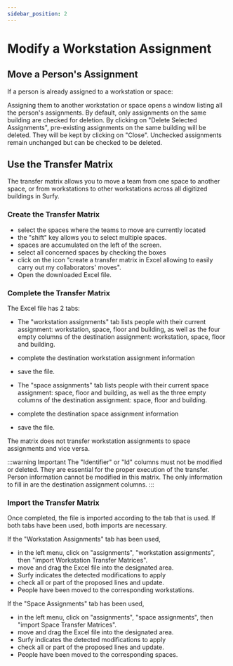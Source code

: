 ```yaml
---
sidebar_position: 2
---
```

# Modify a Workstation Assignment



## Move a Person's Assignment

If a person is already assigned to a workstation or space:

Assigning them to another workstation or space opens a window listing all the person's assignments.
By default, only assignments on the same building are checked for deletion.
By clicking on "Delete Selected Assignments", pre-existing assignments on the same building will be deleted.
They will be kept by clicking on "Close".
Unchecked assignments remain unchanged but can be checked to be deleted.



## Use the Transfer Matrix

<Youtube code="GN9jhWo29x4"/>

The transfer matrix allows you to move a team from one space to another space, or from workstations to other workstations across all digitized buildings in Surfy.


### Create the Transfer Matrix

-   select the spaces where the teams to move are currently located
-   the "shift" key allows you to select multiple spaces.
-   spaces are accumulated on the left of the screen.
-   select all concerned spaces by checking the boxes
-   click on the icon "create a transfer matrix in Excel allowing to easily carry out my collaborators' moves". 
-   Open the downloaded Excel file.


### Complete the Transfer Matrix

The Excel file has 2 tabs:

-   The "workstation assignments" tab lists people with their current assignment: workstation, space, floor and building, as well as the four empty columns of the destination assignment: workstation, space, floor and building.
-   complete the destination workstation assignment information
-   save the file.

-   The "space assignments" tab lists people with their current space assignment: space, floor and building, as well as the three empty columns of the destination assignment: space, floor and building. 
-   complete the destination space assignment information
-   save the file.

The matrix does not transfer workstation assignments to space assignments and vice versa.

:::warning Important
The "Identifier" or "Id" columns must not be modified or deleted. They are essential for the proper execution of the transfer.
Person information cannot be modified in this matrix.
The only information to fill in are the destination assignment columns.
:::


### Import the Transfer Matrix

Once completed, the file is imported according to the tab that is used.
If both tabs have been used, both imports are necessary.

If the "Workstation Assignments" tab has been used,

-   in the left menu, click on "assignments", "workstation assignments", then "import Workstation Transfer Matrices".
-   move and drag the Excel file into the designated area.
-   Surfy indicates the detected modifications to apply
-   check all or part of the proposed lines and update.
-   People have been moved to the corresponding workstations.

If the "Space Assignments" tab has been used,

-   in the left menu, click on "assignments", "space assignments", then "import Space Transfer Matrices".
-   move and drag the Excel file into the designated area.
-   Surfy indicates the detected modifications to apply
-   check all or part of the proposed lines and update.
-   People have been moved to the corresponding spaces.

